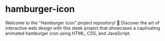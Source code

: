 # hamburger-icon
Welcome to the "Hamburger Icon" project repository! 🚀 Discover the art of interactive web design with this sleek project that showcases a captivating animated hamburger icon using HTML, CSS, and JavaScript.
